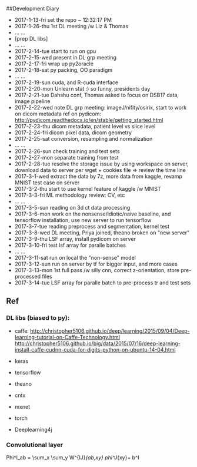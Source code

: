 ##Development Diary 
- 2017-1-13-fri set the repo ~ 12:32:17 PM
- 2017-1-26-thu 1st DL meeting /w Liz & Thomas
- ... ... 
- [prep DL libs]
- ... ... 
- 2017-2-14-tue start to run on gpu
- 2017-2-15-wed present in DL grp meeting
- 2017-2-17-fri wrap up py2oracle
- 2017-2-18-sat py packing, OO paradigm
- ... ...
- 2017-2-19-sun cuda, and R-cuda interface
- 2017-2-20-mon Unlearn stat :) so funny, presidents day
- 2017-2-21-tue Dahshu conf, Thomas asked to focus on DSB17 data, image pipeline
- 2017-2-22-wed note DL grp meeting: imageJ/nifity/osirix, start to work on dicom metadata ref on pydicom: http://pydicom.readthedocs.io/en/stable/getting_started.html
- 2017-2-23-thu dicom metadata, patient level vs slice level
- 2017-2-24-fri dicom pixel data, dicom geometry
- 2017-2-25-sat conversion, resampling and normalization 
- ... ...
- 2017-2-26-sun check training and test sets
- 2017-2-27-mon separate training from test
- 2017-2-28-tue resolve the storage issue by using workspace on server, download data to server per wget + cookies file => review the time line
- 2017-3-1-wed extract the data by 7z, more data from kaggle, revamp MNIST test case on server
- 2017-3-2-thu start to use kernel feature of kaggle /w MNIST
- 2017-3-3-fri ML methodology review: CV, etc
- ... ...
- 2017-3-5-sun reading on 3d ct data processing
- 2017-3-6-mon work on the nonsense/idiotic/naive baseline, and tensorflow installation, use new server to run tensorflow
- 2017-3-7-tue reading preprocess and segmentation, kernel test
- 2017-3-8-wed DL meeting, Priya joined, theano broken on "new server"
- 2017-3-9-thu LSF array, install pydicom on server
- 2017-3-10-fri test lsf array for paralle batches
- ... ...
- 2017-3-11-sat run on local the "non-sense" model
- 2017-3-12-sun run on server by tf for bigger input, and more cases
- 2017-3-13-mon 1st full pass /w silly cnn, correct z-orientation, store pre-processed files
- 2017-3-14-tue LSF array for paralle batch to pre-process tr and test sets


## Ref

### DL libs (biased to py):
- caffe: 
http://christopher5106.github.io/deep/learning/2015/09/04/Deep-learning-tutorial-on-Caffe-Technology.html
http://christopher5106.github.io/big/data/2015/07/16/deep-learning-install-caffe-cudnn-cuda-for-digits-python-on-ubuntu-14-04.html
- keras
- tensorflow
- theano

- cntx
- mxnet

- torch
- Deeplearning4j

### Convolutional layer
Phi^I_ab = \sum_x \sum_y W^{IJ}_{ab,xy} phi^J_{xy}+ b^I
